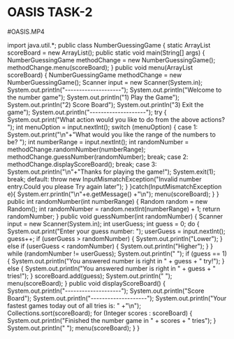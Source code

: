 # OASIS TASK-2
#OASIS.MP4

import java.util.*;
public class NumberGuessingGame {
    static ArrayList<Integer> scoreBoard = new ArrayList<Integer>();
    public static void main(String[] args) {
        NumberGuessingGame methodChange = new NumberGuessingGame();
        methodChange.menu(scoreBoard);
    }
    public void menu(ArrayList<Integer> scoreBoard) {
        NumberGuessingGame methodChange = new NumberGuessingGame();
        Scanner input = new Scanner(System.in);
        System.out.println("--------------------");
        System.out.println("Welcome to the number game");
        System.out.println("1) Play the Game");
        System.out.println("2) Score Board");
        System.out.println("3) Exit the game");
        System.out.println("--------------------");
        try {
            System.out.print("What action would you like to do from the above actions? ");
            int menuOption = input.nextInt();
            switch (menuOption) {
                case 1:
                    System.out.print("\n"+"What would you like the range of the numbers to be? ");
                    int numberRange = input.nextInt();
                    int randomNumber = methodChange.randomNumber(numberRange);
                    methodChange.guessNumber(randomNumber);
                    break;
                case 2:
                    methodChange.displayScoreBoard();
                    break;
                case 3:
                    System.out.println("\n"+"Thanks for playing the game!");
                    System.exit(1);
                    break;
                default:
                    throw new InputMismatchException("Invalid number entry.Could you please Try again later");
            }
        }catch(InputMismatchException e){
            System.err.println("\n"+e.getMessage() +"\n");
            menu(scoreBoard);
        }
    }
    public int randomNumber(int numberRange) {
        Random random = new Random();
        int randomNumber = random.nextInt(numberRange) + 1;
        return randomNumber;
    }
    public void guessNumber(int randomNumber) {
        Scanner input = new Scanner(System.in);
        int userGuess;
        int guess = 0;
        do {
            System.out.print("Enter your guess number: ");
            userGuess = input.nextInt();
            guess++;
            if (userGuess > randomNumber) {
                System.out.println("Lower");
            } else if (userGuess < randomNumber) {
                System.out.println("Higher");
            }
        } while (randomNumber != userGuess);
        System.out.println(" ");
        if (guess == 1) {
            System.out.println("You answered number is right in " + guess + " try!");
        } else {
            System.out.println("You answered number is right in " + guess + " tries!");
        }
        scoreBoard.add(guess);
        System.out.println(" ");
        menu(scoreBoard);
    }
    public void displayScoreBoard() {
        System.out.println("--------------------");
        System.out.println("Score Board");
        System.out.println("--------------------");
        System.out.println("Your fastest games today out of all tries is: " +"\n");
        Collections.sort(scoreBoard);
        for (Integer scores : scoreBoard) {
            System.out.println("Finished the number game in " + scores + " tries");
        }
        System.out.println(" ");
        menu(scoreBoard);
    }
}
